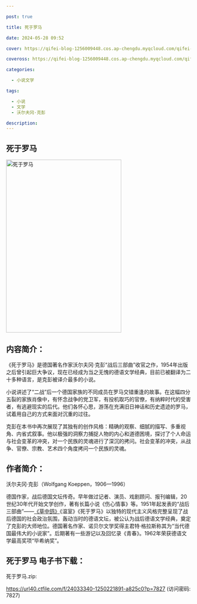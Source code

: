 ```yaml
---

post: true

title: 死于罗马

date: 2024-05-28 09:52

cover: https://qifei-blog-1256009448.cos.ap-chengdu.myqcloud.com/qifei-blog/65f800589f345e8d0330c555.jpg

coveross: https://qifei-blog-1256009448.cos.ap-chengdu.myqcloud.com/qifei-blog/65f800589f345e8d0330c555.jpg

categories:

  - 小说文学

tags:

  - 小说
  - 文学
  - 沃尔夫冈·克彭

description:
---
```


## 死于罗马
<img alt="死于罗马 " class="aligncenter loaded" data-was-processed="true" decoding="async" fetchpriority="high" height="471" src="https://qifei-blog-1256009448.cos.ap-chengdu.myqcloud.com/qifei-blog/65f800589f345e8d0330c555.jpg" style="cursor: zoom-in;" width="314"/>

## 内容简介：

《死于罗马》是德国著名作家沃尔夫冈·克彭“战后三部曲”收官之作，1954年出版之后曾引起巨大争议，现在已经成为当之无愧的德语文学经典，目前已被翻译为二十多种语言，是克彭被译介最多的小说。

小说讲述了“二战”后一个德国家族的不同成员在罗马交错重逢的故事。在这幅四分五裂的家族肖像中，有怀念战争的党卫军，有投机取巧的官僚，有纳粹时代的受害者，有逃避现实的后代。他们各怀心思，游荡在充满旧日神话和历史遗迹的罗马，试着用自己的方式来面对沉重的过往。

克彭在本书中再次展现了其独有的创作风格：精确的观察、细腻的描写、多重视角、内省式叙事。他以极强的洞察力捕捉人物的内心和道德困境，探讨了个人命运与社会变革的冲突，对一个民族的灵魂进行了深沉的拷问。社会变革的冲突，从战争、官僚、宗教、艺术四个角度拷问一个民族的灵魂。

## 作者简介：

沃尔夫冈·克彭（Wolfgang Koeppen，1906—1996）

德国作家，战后德国文坛传奇。早年做过记者、演员、戏剧顾问、报刊编辑，20世纪30年代开始文学创作，著有长篇小说《伤心情事》等。1951年起发表的“战后三部曲”——<a href="https://www.huibooks.com/23368.html">《草中鸽》</a>《温室》《死于罗马》以独特的现代主义风格完整呈现了战后德国的社会政治氛围，轰动当时的德语文坛，被公认为战后德语文学经典，奠定了克彭的大师地位。德国著名作家、诺贝尔文学奖得主君特·格拉斯称其为“当代德国最伟大的小说家”。后期著有一些游记以及回忆录《青春》。1962年荣获德语文学最高奖项“毕希纳奖”。

## 死于罗马 电子书下载：



死于罗马.zip: 

https://url40.ctfile.com/f/24033340-1250221891-a825c0?p=7827 (访问密码: 7827)
